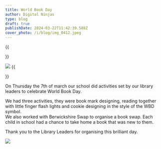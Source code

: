 ```yaml
---
title: World Book Day
author: Digital Ninjas
type: blog
draft: true
publishDate: 2024-03-22T11:42:39.588Z
cover_photo: /i/blog/img_0412.jpeg
---
```

{{<aside side="right">}}


![](/i/blog/img_0410.jpeg)
{{</aside>}}

On Thursday the 7th of march our school did activities set by our library leaders to celebrate World Book Day. 

We had three activities, they were book mark designing, reading together with little finger flash lights and cookie designing in the style of the WBD symbol. \
We also worked with Berwickshire Swap to organise a book swap. Each child in school had a chance to take home a book that was new to them. 

Thank you to the Library Leaders for organising this brilliant day. 

![](/i/blog/img_0411.jpeg)
